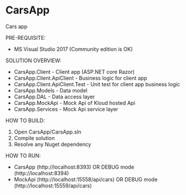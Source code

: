 # CarsApp
Cars app

PRE-REQUISITE:
- MS Visual Studio 2017 (Community edition is OK)

SOLUTION OVERVIEW:
- CarsApp.Client - Client app (ASP.NET core Razor)
- CarsApp.Client.ApiClient - Business logic for client app
- CarsApp.Client.ApiClient.Test - Unit test for client app business logic
- CarsApp.Models - Data model
- CarsApp.DAL - Data access layer
- CarsApp.MockApi - Mock Api of Kloud hosted Api
- CarsApp.Services - Mock Api service layer

HOW TO BUILD:
1) Open CarsApp/CarsApp.sln
2) Compile solution
3) Resolve any Nuget dependency

HOW TO RUN:
- CarsApp (http://localhost:8393) OR DEBUG mode (http://localhost:8394)
- MockApi (http://localhost:15558/api/cars) OR DEBUG mode (http://localhost:15559/api/cars)
